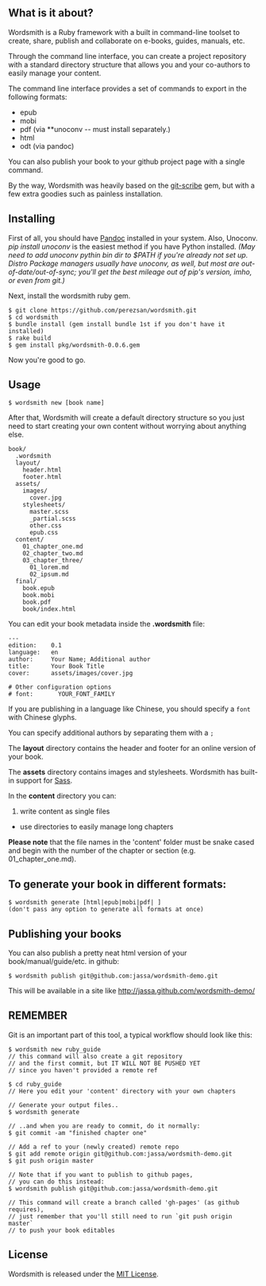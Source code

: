 ## What is it about?

Wordsmith is a Ruby framework with a built in command-line toolset to create,
share, publish and collaborate on e-books, guides, manuals, etc.

Through the command line interface, you can create a project repository with
a standard directory structure that allows you and your co-authors to easily
manage your content.

The command line interface provides a set of commands to export
in the following formats:

  * epub
  * mobi
  * pdf (via **unoconv -- must install separately.)
  * html
  * odt (via pandoc)

You can also publish your book to your github project page with a single command.

By the way, Wordsmith was heavily based on the [git-scribe][gitscribe] gem,
but with a few extra goodies such as painless installation.

[gitscribe]: https://github.com/schacon/git-scribe

## Installing

First of all, you should have [Pandoc][pandoc] installed in your system.
Also, Unoconv. *pip install unoconv* is the easiest method if you have Python installed.
_(May need to add unoconv pythin bin dir to $PATH if you're already not set up. 
Distro Package managers usually have unoconv, as well, but most are out-of-date/out-of-sync; you'll get
the best mileage out of pip's version, imho, or even from git.)_

[pandoc]: http://johnmacfarlane.net/pandoc/installing.html

Next, install the wordsmith ruby gem.

    $ git clone https://github.com/perezsan/wordsmith.git
    $ cd wordsmith
    $ bundle install (gem install bundle 1st if you don't have it installed)
    $ rake build
    $ gem install pkg/wordsmith-0.0.6.gem

Now you're good to go. 

## Usage

    $ wordsmith new [book name]

After that, Wordsmith will create a default directory structure so you just
need to start creating your own content without worrying about anything else.

    book/
      .wordsmith
      layout/
        header.html
        footer.html
      assets/
        images/
          cover.jpg
        stylesheets/
          master.scss
          _partial.scss
          other.css
          epub.css
      content/
        01_chapter_one.md
        02_chapter_two.md
        03_chapter_three/
          01_lorem.md
          02_ipsum.md
      final/
        book.epub
        book.mobi
        book.pdf
        book/index.html

You can edit your book metadata inside the **.wordsmith** file:

    ---
    edition:    0.1
    language:   en
    author:     Your Name; Additional author
    title:      Your Book Title
    cover:      assets/images/cover.jpg

    # Other configuration options
    # font:       YOUR_FONT_FAMILY

If you are publishing in a language like Chinese, you should specify a `font`
with Chinese glyphs.

You can specify additional authors by separating them with a `;`

The **layout** directory contains the header and footer for an
online version of your book.

The **assets** directory contains images and stylesheets. Wordsmith has
built-in support for [Sass](http://sass-lang.com/).

In the **content** directory you can:

1. write content as single files
* use directories to easily manage long chapters

**Please note** that the file names in the 'content' folder must be
snake cased and begin with the number of the chapter or section
(e.g. 01_chapter_one.md).

## To generate your book in different formats:

    $ wordsmith generate [html|epub|mobi|pdf| ]
    (don't pass any option to generate all formats at once)

## Publishing your books

You can also publish a pretty neat html version of your
book/manual/guide/etc. in github:

    $ wordsmith publish git@github.com:jassa/wordsmith-demo.git

This will be available in a site like http://jassa.github.com/wordsmith-demo/

## REMEMBER

Git is an important part of this tool, a typical workflow should look like this:

    $ wordsmith new ruby_guide
    // this command will also create a git repository
    // and the first commit, but IT WILL NOT BE PUSHED YET
    // since you haven't provided a remote ref

    $ cd ruby_guide
    // Here you edit your 'content' directory with your own chapters

    // Generate your output files..
    $ wordsmith generate

    // ..and when you are ready to commit, do it normally:
    $ git commit -am "finished chapter one"

    // Add a ref to your (newly created) remote repo
    $ git add remote origin git@github.com:jassa/wordsmith-demo.git
    $ git push origin master

    // Note that if you want to publish to github pages,
    // you can do this instead:
    $ wordsmith publish git@github.com:jassa/wordsmith-demo.git

    // This command will create a branch called 'gh-pages' (as github requires),
    // just remember that you'll still need to run `git push origin master`
    // to push your book editables

## License

Wordsmith is released under the [MIT License](http://www.opensource.org/licenses/MIT).
